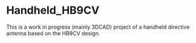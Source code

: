 # Handheld_HB9CV
This is a work in progress (mainly 3DCAD) project of a handheld directive antenna based on the HB9CV design. 

